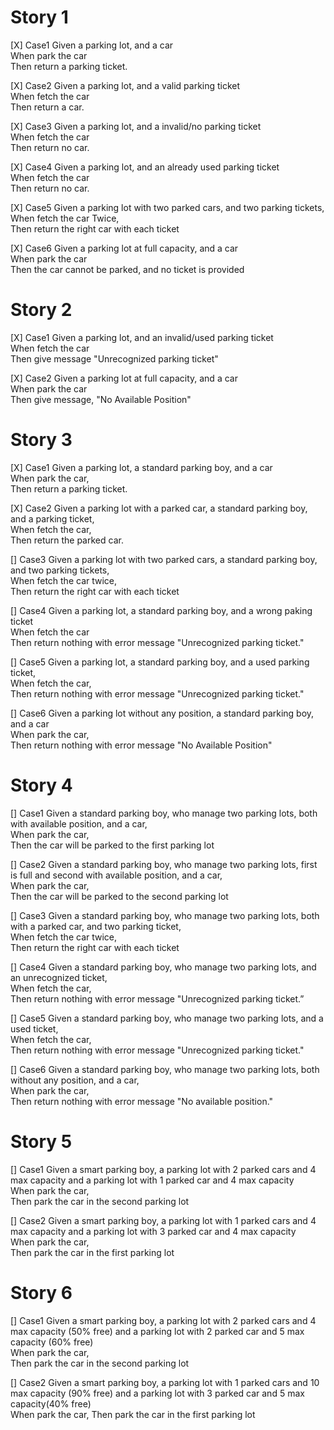# Story 1
[X] Case1
Given a parking lot, and a car  
When park the car  
Then return a parking ticket.

[X] Case2
Given a parking lot, and a valid parking ticket  
When fetch the car  
Then return a car.

[X] Case3
Given a parking lot, and a invalid/no parking ticket  
When fetch the car  
Then return no car.

[X] Case4
Given a parking lot, and an already used parking ticket  
When fetch the car  
Then return no car.

[X] Case5
Given a parking lot with two parked cars, and two parking tickets,  
When fetch the car Twice,  
Then return the right car with each ticket

[X] Case6
Given a parking lot at full capacity, and a car  
When park the car  
Then the car cannot be parked, and no ticket is provided

# Story 2
[X] Case1
Given a parking lot, and an invalid/used parking ticket  
When fetch the car  
Then give message "Unrecognized parking ticket"

[X] Case2
Given a parking lot at full capacity, and a car  
When park the car  
Then give message, "No Available Position"

# Story 3
[X] Case1
Given a parking lot, a standard parking boy, and a car  
When park the car,  
Then return a parking ticket.

[X] Case2
Given a parking lot with a parked car, a standard parking boy, and a parking ticket,  
When fetch the car,  
Then return the parked car.

[] Case3
Given a parking lot with two parked cars, a standard parking boy, and two parking tickets,  
When fetch the car twice,  
Then return the right car with each ticket

[] Case4
Given a parking lot, a standard parking boy, and a wrong paking ticket  
When fetch the car  
Then return nothing with error message "Unrecognized parking ticket."

[] Case5
Given a parking lot, a standard parking boy, and a used parking ticket,   
When fetch the car,  
Then return nothing with error message "Unrecognized parking ticket."

[] Case6
Given a parking lot without any position, a standard parking boy, and a car  
When park the car,  
Then return nothing with error message "No Available Position"

# Story 4
[] Case1
Given a standard parking boy, who manage two parking lots, both with available position, and a car,   
When park the car,   
Then the car will be parked to the first parking lot

[] Case2
Given a standard parking boy, who manage two parking lots, first is full and second with available position, and a car,   
When park the car,   
Then the car will be parked to the second parking lot

[] Case3
Given a standard parking boy, who manage two parking lots, both with a parked car, and two parking ticket,   
When fetch the car twice,  
Then return the right car with each ticket 

[] Case4
Given a standard parking boy, who manage two parking lots, and an unrecognized ticket,  
When fetch the car,  
Then return nothing with error message "Unrecognized parking ticket.”

[] Case5 Given a standard parking boy, who manage two parking lots, and a used ticket,  
When fetch the car,  
Then return nothing with error message "Unrecognized parking ticket."

[] Case6 Given a standard parking boy, who manage two parking lots, both without any position, and a car,  
When park the car,  
Then return nothing with error message "No available position."

# Story 5
[] Case1
Given a smart parking boy, a parking lot with 2 parked cars and 4 max capacity and a parking lot with 1 parked car and 4 max capacity  
When park the car,  
Then park the car in the second parking lot

[] Case2
Given a smart parking boy, a parking lot with 1 parked cars and 4 max capacity and a parking lot with 3 parked car and 4 max capacity  
When park the car,  
Then park the car in the first parking lot

# Story 6
[] Case1
Given a smart parking boy, a parking lot with 2 parked cars and 4 max capacity (50% free) and a parking lot with 2 parked car and 5 max capacity (60% free)  
When park the car,  
Then park the car in the second parking lot

[] Case2
Given a smart parking boy, a parking lot with 1 parked cars and 10 max capacity (90% free) and a parking lot with 3 parked car and 5 max capacity(40% free)  
When park the car,
Then park the car in the first parking lot


